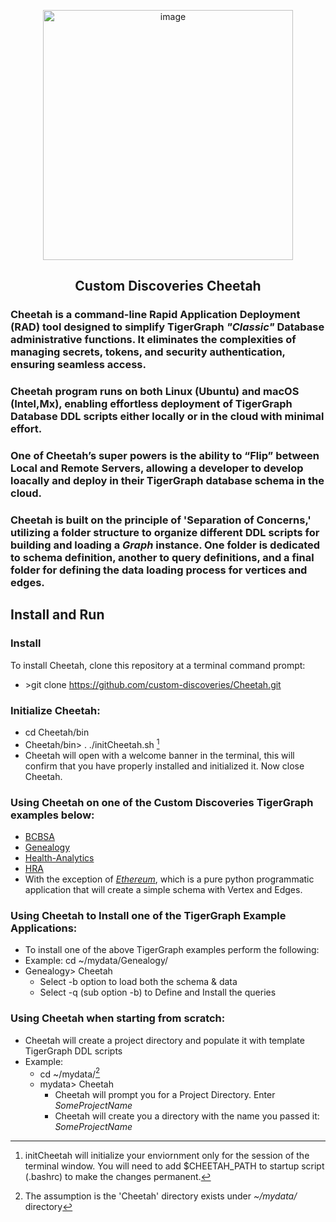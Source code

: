 <p align="center">
<img width="400" alt="image" src="https://github.com/user-attachments/assets/176b28d4-e720-48c9-aab9-d341976974eb">
</p>


<h2>
<p align="center">Custom Discoveries Cheetah</p>
</h2>

### Cheetah is a command-line Rapid Application Deployment (RAD) tool designed to simplify TigerGraph *"Classic"* Database administrative functions. It eliminates the complexities of managing secrets, tokens, and security authentication, ensuring seamless access. 

### Cheetah program runs on both Linux (Ubuntu) and macOS (Intel,Mx), enabling effortless deployment of TigerGraph Database DDL scripts either locally or in the cloud with minimal effort.

### One of Cheetah’s super powers is the ability to “Flip” between Local and Remote Servers, allowing a developer to develop loacally and deploy in their TigerGraph database schema in the cloud.

### Cheetah is built on the principle of 'Separation of Concerns,' utilizing a folder structure to organize different DDL scripts for building and loading a *Graph* instance. One folder is dedicated to schema definition, another to query definitions, and a final folder for defining the data loading process for vertices and edges.


## Install and Run
### Install
To install Cheetah, clone this repository at a terminal command prompt: 
- \>git clone https://github.com/custom-discoveries/Cheetah.git
### Initialize Cheetah:
-  cd Cheetah/bin
-  Cheetah/bin\> . ./initCheetah.sh [^1]
-  Cheetah will open with a welcome banner in the terminal, this will confirm that you have properly installed and initialized it. Now close Cheetah.

[^1]: initCheetah will initialize your enviornment only for the session of the terminal window. You will need to add $CHEETAH_PATH to startup script (.bashrc) to make the changes permanent.
### Using Cheetah on one of the Custom Discoveries TigerGraph examples below:
  - [BCBSA](https://github.com/custom-discoveries/BCBSA)
  - [Genealogy](https://github.com/custom-discoveries/Genealogy)
  - [Health-Analytics](https://github.com/custom-discoveries/Health-Analytics)
  - [HRA](https://github.com/custom-discoveries/HRA)
  - With the exception of [*Ethereum*](https://github.com/custom-discoveries/Ethereum), which is a pure python programmatic application that will create a simple schema with Vertex and Edges.
### Using Cheetah to Install one of the TigerGraph Example Applications:
-  To install one of the above TigerGraph examples perform the following:
  - Example: cd ~/mydata/Genealogy/
  - Genealogy> Cheetah
      - Select -b option to load both the schema & data
      - Select -q (sub option -b) to Define and Install the queries
### Using Cheetah when starting from scratch:
- Cheetah will create a project directory and populate it with template TigerGraph DDL scripts
- Example:
    - cd ~/mydata/[^2]
    - mydata> Cheetah
       - Cheetah will prompt you for a Project Directory. Enter *SomeProjectName*
       - Cheetah will create you a directory with the name you passed it: *SomeProjectName*
[^2]: The assumption is the 'Cheetah' directory exists under *~/mydata/* directory
